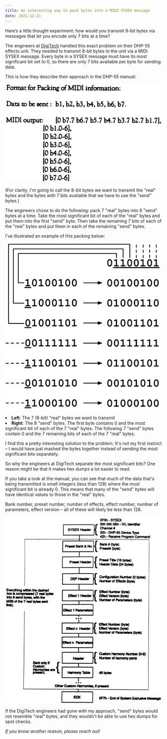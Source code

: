 ```yaml
---
title: An interesting way to pack bytes into a MIDI SYSEX message
date: 2021-12-21
---
```


Here’s a little thought experiment: how would you transmit 8-bit bytes via messages that let you encode only 7 bits at a time?

The engineers at [DigiTech](https://www.digitech.com/) handled this exact problem on their DHP-55 effects unit. They needed to transmit 8-bit bytes to the unit via a MIDI SYSEX message. Every byte in a SYSEX message must have its most significant bit set to 0, so there are only 7 bits available per byte for sending data.

This is how they describe their approach in the DHP-55 manual:

![todo2](blog/midi-sysex/scan1.png)


(For clarity, I'm going to call the 8-bit bytes we want to transmit the "real" bytes and the bytes with 7 bits available that we have to use the "send" bytes.)

The engineers chose to do the following: pack 7 "real" bytes into 8 "send" bytes at a time. Take the most significant bit of each of the "real" bytes and put them into the first "send" byte. Then take the remaining 7 bits of each of the "real" bytes and put them in each of the remaining "send" bytes.

I've illustrated an example of this packing below:

![todo](blog/midi-sysex/midi-bits.svg)
<div class="img-caption">
  <li>
    <b>Left</b>: The 7 (8-bit) "real" bytes we want to transmit
  </li>
  <li>
    <b>Right</b>: The 8 "send" bytes. The first byte contains 0 and the most significant bit of each of the 7 "real" bytes. The following 7 "send" bytes contain 0 and the 7 remaining bits of each of the 7 "real" bytes.
  </li>
</div>

I find this a pretty interesting solution to the problem. It's not my first instinct – I would have just mashed the bytes together instead of sending the most significant bits separately.

So why the engineers at DigiTech separate the most significant bits? One reason might be that it makes hex dumps a lot easier to read.

If you take a look at the manual, you can see that much of the data that's being transmitted is small integers (less than 128) where the most significant bit is already 0. This means that many of the "send" bytes will have identical values to those in the "real" bytes.

Bank number, preset number, number of effects, effect number, number of parameters, effect version – all of these will likely be less than 128.

![todo3](blog/midi-sysex/scan2.png)


If the DigiTech engineers had gone with my approach, "send" bytes would not resemble "real" bytes, and they wouldn't be able to use hex dumps for spot checks.

_If you know another reason, please reach out!_
